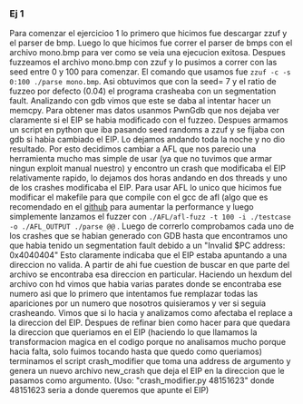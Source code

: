 ### Ej 1

Para comenzar el ejercicioo 1 lo primero que hicimos fue descargar zzuf y el parser de bmp. Luego lo que hicimos fue correr el parser de bmps con el archivo mono.bmp para ver como se veia una ejecucion exitosa. Despues fuzzeamos el archivo mono.bmp con zzuf y lo pusimos a correr con las seed entre 0 y 100 para comenzar. El comando que usamos fue `zzuf -c -s 0:100 ./parse mono.bmp`. Asi obtuvimos que con la seed= 7  y  el ratio de fuzzeo por defecto (0.04) el programa crasheaba con un segmentation fault. Analizando con gdb vimos que este se daba al intentar hacer un memcpy. Para obtener mas datos usanmos PwnGdb que nos dejaba ver claramente si el EIP se habia modificado con el fuzzeo. Despues armamos un script en python que iba pasando seed randoms a zzuf y se fijaba con gdb si habia cambiado el EIP. Lo dejamos andando toda la noche y no dio resultado. Por esto decidimos cambiar a AFL que nos parecio una herramienta mucho mas simple de usar (ya que no tuvimos que armar ningun exploit manual nuestro) y encontro un crash que modificaba el EIP relativamente rapido, lo dejamos dos horas andando en dos threads y uno de los crashes modificaba el EIP. Para usar AFL lo unico que hicimos fue modificar el makefile para que compile con el gcc de afl (algo que es recomendado en el [github](https://github.com/google/AFL) para aumentar la performance y luego simplemente lanzamos el fuzzer con `./AFL/afl-fuzz -t 100 -i ./testcase -o ./AFL_OUTPUT ./parse @@` . Luego de correrlo comprobamos cada uno de los crashes que se habian generado con GDB hasta que encontramos uno que habia tenido un segmentation fault debido a un "Invalid $PC address: 0x4040404" Esto claramente indicaba que el EIP estaba apuntando a una direccion no valida. A partir de ahi fue cuestion de buscar en que parte del archivo se encontraba esa direccion en particular. Haciendo un hexdum del archivo con hd vimos que habia varias parates donde se encontraba ese numero asi que lo primero que intentamos fue remplazar todas las apariciones por un numero que nosotros quisieramos y ver si seguia crasheando. Vimos que si lo hacia y analizamos como afectaba el replace a la direccion del EIP. Despues de refinar bien como hacer para que quedara la direccion que queriamos en el EIP (haciendo lo que llamamos la transformacion magica en el codigo porque no analisamos mucho porque hacia falta, solo fuimos tocando hasta que quedo como queriamos) terminamos el script crash_modifier que toma una address de argumento y genera un nuevo archivo new_crash que deja el EIP en la direccion que le pasamos como argumento. (Uso: "crash_modifier.py 48151623" donde 48151623 seria a donde queremos que apunte el EIP)
